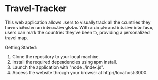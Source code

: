 # Travel-Tracker
This web application allows users to visually track all the countries they have visited on an interactive globe.
With a simple and intuitive interface, users can mark the countries they’ve been to, providing a personalized travel map.

Getting Started:
1. Clone the repository to your local machine.
2. Install the required dependencies using npm install.
3. Launch the application with "node ./index.js".
4. Access the website through your browser at http://localhost:3000.

